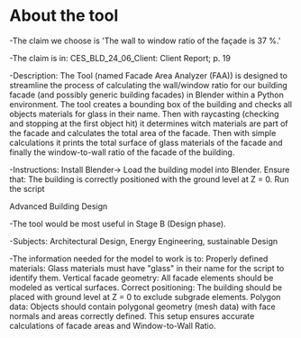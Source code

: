 # **About the tool**

-The claim we choose is 'The wall to window ratio of the façade is 37 %.' 

-The claim is in: CES_BLD_24_06_Client: Client Report; p. 19

-Description: The Tool (named Facade Area Analyzer (FAA)) is designed to streamline the process of calculating the wall/window ratio for our building facade (and possibly generic building facades) in Blender within a Python environment. The tool creates a bounding box of the building and checks all objects materials for glass in their name. Then with raycasting (checking and stopping at the first object hit) it determines witch materials are part of the facade and calculates the total area of the facade. Then with simple calculations it prints the total surface of glass materials of the facade and finally the window-to-wall ratio of the facade of the building.

-Instructions: Install Blender-> Load the building model into Blender.
Ensure that: The building is correctly positioned with the ground level at Z = 0.
Run the script


Advanced Building Design

-The tool would be most useful in Stage B (Design phase).

-Subjects: Architectural Design, Energy Engineering, sustainable Design

-The information needed for the model to work is to:
Properly defined materials: Glass materials must have "glass" in their name for the script to identify them.
Vertical facade geometry: All facade elements should be modeled as vertical surfaces.
Correct positioning: The building should be placed with ground level at Z = 0 to exclude subgrade elements.
Polygon data: Objects should contain polygonal geometry (mesh data) with face normals and areas correctly defined.
This setup ensures accurate calculations of facade areas and Window-to-Wall Ratio.
